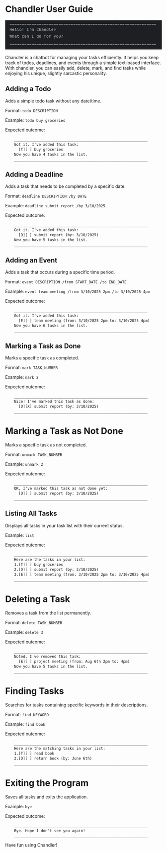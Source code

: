 # Chandler User Guide

![Screenshot 2025-09-27 110015.png](Screenshot%202025-09-27%20110015.png)

Chandler is a chatbot for managing your tasks efficiently. 
It helps you keep track of todos, deadlines, and events through a simple 
text-based interface. With chandler, you can easily add, delete, mark, 
and find tasks while enjoying his unique, slightly sarcastic personality.

## Adding a Todo

Adds a simple todo task without any date/time.

Format: `todo DESCRIPTION`

Example: `todo buy groceries`

Expected outcome:
```
    ____________________________________________________________
    Got it. I've added this task:
      [T][ ] buy groceries
    Now you have 4 tasks in the list.
    ____________________________________________________________
```

## Adding a Deadline

Adds a task that needs to be completed by a specific date.

Format: `deadline DESCRIPTION /by DATE`

Example: `deadline submit report /by 3/10/2025`

Expected outcome:
```
    ____________________________________________________________
    Got it. I've added this task:
      [D][ ] submit report (by: 3/10/2025)
    Now you have 5 tasks in the list.
    ____________________________________________________________
```

## Adding an Event

Adds a task that occurs during a specific time period.

Format: `event DESCRIPTION /from START_DATE /to END_DATE`

Example: `event team meeting /from 3/10/2025 2pm /to 3/10/2025 4pm`

Expected outcome:
```
    ____________________________________________________________
    Got it. I've added this task:
      [E][ ] team meeting (from: 3/10/2025 2pm to: 3/10/2025 4pm)
    Now you have 6 tasks in the list.
    ____________________________________________________________
```

## Marking a Task as Done

Marks a specific task as completed.

Format: `mark TASK_NUMBER`

Example: `mark 2`

Expected outcome:
```
    ____________________________________________________________
    Nice! I've marked this task as done:
      [D][X] submit report (by: 3/10/2025)
    ____________________________________________________________
```

# Marking a Task as Not Done

Marks a specific task as not completed.

Format: `unmark TASK_NUMBER`

Example: `unmark 2`

Expected outcome:
```
    ____________________________________________________________
    OK, I've marked this task as not done yet:
      [D][ ] submit report (by: 3/10/2025)
    ____________________________________________________________
```

## Listing All Tasks

Displays all tasks in your task list with their current status.

Example: `list`

Expected outcome:
```
    ____________________________________________________________
    Here are the tasks in your list:
    1.[T][ ] buy groceries
    2.[D][ ] submit report (by: 3/10/2025)
    3.[E][ ] team meeting (from: 3/10/2025 2pm to: 3/10/2025 4pm)
    ____________________________________________________________
```

# Deleting a Task

Removes a task from the list permanently.

Format: `delete TASK_NUMBER`

Example: `delete 3`

Expected outcome:
```
    ____________________________________________________________
    Noted. I've removed this task:
      [E][ ] project meeting (from: Aug 6th 2pm to: 4pm)
    Now you have 5 tasks in the list.
    ____________________________________________________________
```

# Finding Tasks

Searches for tasks containing specific keywords in their descriptions.

Format: `find KEYWORD`

Example: `find book`

Expected outcome:
```
    ____________________________________________________________
    Here are the matching tasks in your list:
    1.[T][ ] read book
    2.[D][ ] return book (by: June 6th)
    ____________________________________________________________
```

# Exiting the Program

Saves all tasks and exits the application.

Example: `bye`

Expected outcome:
```
    ____________________________________________________________
    Bye. Hope I don't see you again!
    ____________________________________________________________
```

Have fun using Chandler!